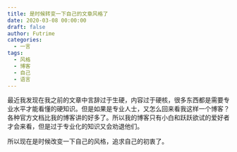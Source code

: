 ```yaml
---
title: 是时候转变一下自己的文章风格了
date: 2020-03-08 00:00:00
draft: false
author: Futrime
categories:
  - 一言
tags:
  - 风格
  - 博客
  - 自己
  - 语言
---
```


最近我发现在我之前的文章中言辞过于生硬，内容过于硬核，很多东西都是需要专业水平才能看懂的硬知识。但是如果是专业人士，又怎么回来看我这样一个博客？各种官方文档比我的博客讲的好多了。所以我的博客只有小白和跃跃欲试的爱好者才会来看，但是过于专业化的知识又会劝退他们。

所以现在是时候改变一下自己的风格，追求自己的初衷了。
